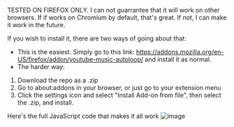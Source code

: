 TESTED ON FIREFOX ONLY. I can not guarrantee that it will work on other browsers. If if works on Chromium by default, that's great. If not, I can make it work in the future.

If you wish to install it, there are two ways of going about that:
- This is the easiest. Simply go to this link: https://addons.mozilla.org/en-US/firefox/addon/youtube-music-autoloop/ and install it as normal.
- The harder way:
1. Download the repo as a .zip
2. Go to about:addons in your browser, or just go to your extension menu
3. Click the settings icon and select "Install Add-on from file", then select the .zip, and install.

Here's the full JavaScript code that makes it all work
![image](https://github.com/user-attachments/assets/705f8253-393d-453d-8d67-95bdec798ceb)
